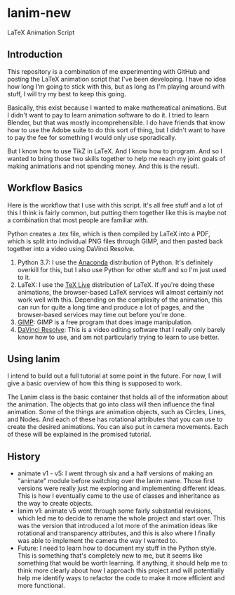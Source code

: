 # lanim-new
 LaTeX Animation Script

## Introduction

This repository is a combination of me experimenting with GitHub and posting the LaTeX animation script that I've been developing. I have no idea how long I'm going to stick with this, but as long as I'm playing around with stuff, I will try my best to keep this going.

Basically, this exist because I wanted to make mathematical animations. But I didn't want to pay to learn animation software to do it. I tried to learn Blender, but that was mostly incomprehensible. I do have friends that know how to use the Adobe suite to do this sort of thing, but I didn't want to have to pay the fee for something I would only use sporadically.

But I know how to use TikZ in LaTeX. And I know how to program. And so I wanted to bring those two skills together to help me reach my joint goals of making animations and not spending money. And this is the result.

## Workflow Basics

Here is the workflow that I use with this script. It's all free stuff and a lot of this I think is fairly common, but putting them together like this is maybe not a combination that most people are familiar with.

Python creates a .tex file, which is then compiled by LaTeX into a PDF, which is split into individual PNG files through GIMP, and then pasted back together into a video using DaVinci Resolve.

1. Python 3.7: I use the [Anaconda](http://www.anaconda.com/) distribution of Python. It's definitely overkill for this, but I also use Python for other stuff and so I'm just used to it.
2. LaTeX: I use the [TeX Live](https://www.tug.org/texlive/) distribution of LaTeX. If you're doing these animations, the browser-based LaTeX services will almost certainly not work well with this. Depending on the complexity of the animation, this can run for quite a long time and produce a lot of pages, and the browser-based services may time out before you're done.
3. [GIMP](https://www.gimp.org/): GIMP is a free program that does image manipulation.
4. [DaVinci Resolve](https://www.blackmagicdesign.com/products/davinciresolve/): This is a video editing software that I really only barely know how to use, and am not particularly trying to learn to use better.

## Using lanim

I intend to build out a full tutorial at some point in the future. For now, I will give a basic overview of how this thing is supposed to work.

The Lanim class is the basic container that holds all of the information about the animation. The objects that go into class will then influence the final animation. Some of the things are animation objects, such as Circles, Lines, and Nodes. And each of these has rotational attributes that you can use to create the desired animations. You can also put in camera movements. Each of these will be explained in the promised tutorial.

## History

* animate v1 - v5: I went through six and a half versions of making an "animate" module before switching over the lanim name. Those first versions were really just me exploring and implementing different ideas. This is how I eventually came to the use of classes and inheritance as the way to create objects.
* lanim v1: animate v5 went through some fairly substantial revisions, which led me to decide to rename the whole project and start over. This was the version that introduced a lot more of the animation ideas like rotational and transparency attributes, and this is also where I finally was able to implement the camera the way I wanted to.
* Future: I need to learn how to document my stuff in the Python style. This is something that's completely new to me, but it seems like something that would be worth learning. If anything, it should help me to think more clearly about how I approach this project and will potentially help me identify ways to refactor the code to make it more efficient and more functional.
